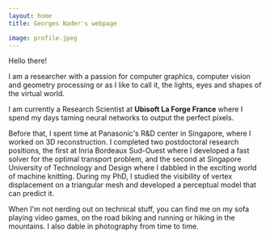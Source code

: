```yaml
---
layout: home
title: Georges Nader's webpage

image: profile.jpeg
---
```


Hello there!

I am a researcher with a passion for computer graphics, computer vision and geometry processing or as I like to call it, the lights, eyes and shapes of the virtual world. 

I am currently a Research Scientist at **Ubisoft La Forge France** where I spend my days taming neural networks to output the perfect pixels. 

Before that, I spent time at Panasonic's R&D center in Singapore, where I worked on 3D reconstruction. I completed two postdoctoral research positions, the first at Inria Bordeaux Sud-Ouest where I developed a fast solver for the optimal transport problem, and the second at Singapore University of Technology and Design where I dabbled in the exciting world of machine knitting. During my PhD, I studied the visibility of vertex displacement on a triangular mesh and developed a perceptual model that can predict it.

When I'm not nerding out on technical stuff, you can find me on my sofa playing video games, on the road biking and running or hiking in the mountains. I also dable in photography from time to time.
